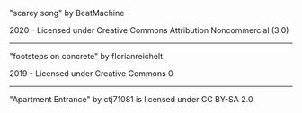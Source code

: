 "scarey song"
by BeatMachine

2020 - Licensed under
Creative Commons
Attribution Noncommercial (3.0)

---

"footsteps on concrete"
by florianreichelt

2019 - Licensed under
Creative Commons 0

---

"Apartment Entrance" by ctj71081 is licensed under CC BY-SA 2.0

